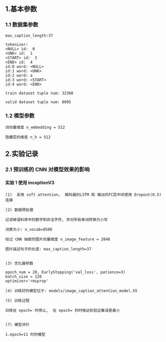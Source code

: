 ## 1.基本参数

### 1.1 数据集参数
    
    max_caption_length:37
    
    tokenizer:
    <NULL> id:  0
    <UNK> id:  1
    <START> id:  3
    <END> id:  4
    id:0 word: <NULL>
    id:1 word: <UNK>
    id:2 word: a
    id:3 word: <START>
    id:4 word: <END>
    
    train dataset tuple num: 32360
    
    valid dataset tuple num: 8095

### 1.2 模型参数

    
    词向量维度 n_embedding = 512
    
    隐藏层的维度 n_h = 512

## 2.实验记录

### 2.1   预训练的 CNN 对模型效果的影响

#### 实验 1 使用 inceptionV3

    (1)  采用 soft attention,  解码器的LSTM 和 输出的FC层中间使用 Dropout(0.5) 连接
    
    (2) 数据预处理
    
    过滤掉语料库中的数字和非法字符, 并对所有单词转换为小写
    
    词表大小: n_vocab=8500
    
    经过 CNN 抽取的图片向量维度 n_image_feature = 2048
    
    图片描述句子的长度: max_caption_length=37
    
    
    (3) 优化器参数
    
    epoch_num = 20, EarlyStopping('val_loss', patience=3)
    batch_size = 128
    optimizer='rmsprop'
        
    (4) 训练好的模型位于: models/image_caption_attention_model.h5
    
    (5) 训练过程
    
    训练在 epoch= 时停止,  在 epoch= 的时候达到验证集误差最小
    
    
    (7) 模型评价
    
    1.epoch=11 时的模型
    



